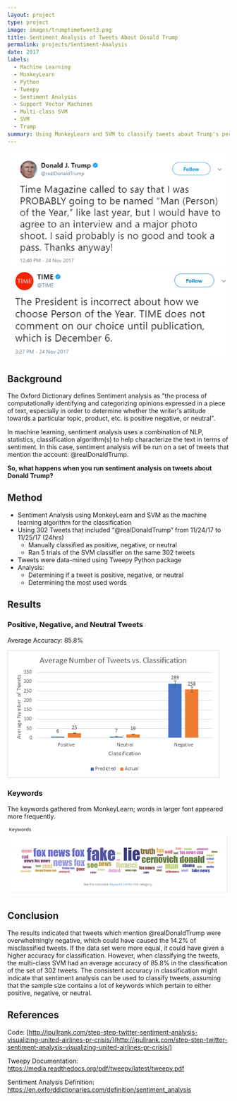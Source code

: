 ```yaml
---
layout: project
type: project
image: images/trumptimetweet3.png
title: Sentiment Analysis of Tweets About Donald Trump
permalink: projects/Sentiment-Analysis
date: 2017
labels:
  - Machine Learning
  - MonkeyLearn
  - Python
  - Tweepy
  - Sentiment Analysis
  - Support Vector Machines
  - Multi-class SVM
  - SVM
  - Trump
summary: Using MonkeyLearn and SVM to classify tweets about Trump's personal Twitter account.
---
```


<img class="ui image medium centered" src="../images/trumptimetweet.png">
<img class="ui image medium centered" src="../images/trumptimetweet2.png">

## Background
The Oxford Dictionary defines Sentiment analysis as "the process of computationally identifying and categorizing opinions expressed in a piece of text, especially in order to determine whether the writer's attitude towards a particular topic, product, etc. is positive negative, or neutral".

In machine learning, sentiment analysis uses a combination of NLP, statistics, classification algorithm(s) to help characterize the text in terms of sentiment. In this case, sentiment analysis will be run on a set of tweets that mention the account: @realDonaldTrump.

**So, what happens when you run sentiment analysis on tweets about Donald Trump?**

## Method
* Sentiment Analysis using MonkeyLearn and SVM as the machine learning algorithm for the classification
* Using 302 Tweets that included “@realDonaldTrump” from 11/24/17 to 11/25/17 (24hrs)
  * Manually classified as positive, negative, or neutral
  * Ran 5 trials of the SVM classifier on the same 302 tweets
* Tweets were data-mined using Tweepy Python package
* Analysis:
  * Determining if a tweet is positive, negative, or neutral
  * Determining the most used words

## Results

### Positive, Negative, and Neutral Tweets
Average Accuracy: 85.8%

<img class="ui image medium centered" src="../images/sentimentanalysistrump.png">

### Keywords
The keywords gathered from MonkeyLearn; words in larger font appeared more frequently.

<img class="ui image medium centered" src="../images/keywordstrumptime.png">

## Conclusion
The results indicated that tweets which mention @realDonaldTrump were overwhelmingly negative, which could have caused the 14.2%  of misclassified tweets. If the data set were more equal, it could have given a higher accuracy for classification. However, when classifying the tweets, the multi-class SVM had an average accuracy of 85.8% in the classification of the set of 302 tweets. The consistent accuracy in classification might indicate that sentiment analysis can be used to classify tweets, assuming that the sample size contains a lot of keywords which pertain to either positive, negative, or neutral.

## References
Code: [http://ipullrank.com/step-step-twitter-sentiment-analysis-visualizing-united-airlines-pr-crisis/](http://ipullrank.com/step-step-twitter-sentiment-analysis-visualizing-united-airlines-pr-crisis/)

Tweepy Documentation: [https://media.readthedocs.org/pdf/tweepy/latest/tweepy.pdf ](https://media.readthedocs.org/pdf/tweepy/latest/tweepy.pdf)

Sentiment Analysis Definition: [https://en.oxforddictionaries.com/definition/sentiment_analysis ](https://en.oxforddictionaries.com/definition/sentiment_analysis)
